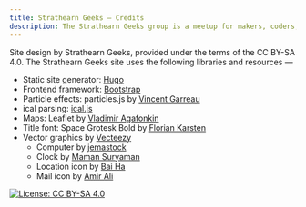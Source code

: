 ```yaml
---
title: Strathearn Geeks — Credits
description: The Strathearn Geeks group is a meetup for makers, coders, designers, 3D printers and all tech-minded folks in Crieff and the surrounding areas. Visit our website for more information.
---
```


Site design by Strathearn Geeks, provided under the terms of the CC BY-SA 4.0. The Strathearn Geeks site uses the following libraries and resources —
* Static site generator: [Hugo](https://gohugo.io)
* Frontend framework: [Bootstrap](https://getbootstrap.com/)
* Particle effects: particles.js by [Vincent Garreau](https://vincentgarreau.com/en)
* ical parsing: [ical.js](https://github.com/kewisch/ical.js)
* Maps: Leaflet by [Vladimir Agafonkin](https://agafonkin.com/)
* Title font: Space Grotesk Bold by [Florian Karsten](https://fonts.floriankarsten.com/)
* Vector graphics by [Vecteezy](https://www.vecteezy.com/)
    * Computer by [jemastock](https://www.vecteezy.com/vector-art/3759776-desktop-pop-art-icon)
    * Clock by [Maman Suryaman](https://www.vecteezy.com/vector-art/16182125-wall-clock-icon-isolated)
    * Location icon by [Bai Ha](https://www.vecteezy.com/vector-art/21383213-location-icon-logo-in-flat-logo-for-business-stock-vector)
    * Mail icon by [Amir Ali](https://www.vecteezy.com/vector-art/10002828-envelope-flat-circle-multicolor)

[![License: CC BY-SA 4.0](https://licensebuttons.net/l/by-sa/4.0/80x15.png)](https://creativecommons.org/licenses/by-sa/4.0/)
